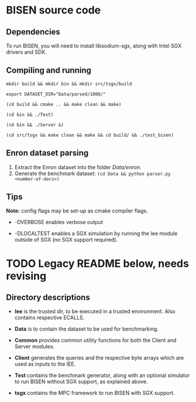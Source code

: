 # BISEN source code

## Dependencies
To run BISEN, you will need to install libsodium-sgx, along with Intel SGX drivers and SDK.

## Compiling and running
```
mkdir build && mkdir bin && mkdir src/tsgx/build

export DATASET_DIR="Data/parsed/1000/"

(cd build && cmake .. && make clean && make)

(cd bin && ./Test)

(cd bin && ./Server &)

(cd src/tsgx && make clean && make && cd build/ && ./test_bisen)
```


## Enron dataset parsing
1. Extract the Enron dataset into the folder _Data/enron_.
1. Generate the benchmark dataset: ```(cd Data && python parser.py <number-of-docs>)```


## Tips
**Note:** config flags may be set-up as cmake compiler flags.

* -DVERBOSE enables verbose output

* -DLOCALTEST enables a SGX simulation by running the Iee module outside of SGX (no SGX support required).


# TODO Legacy README below, needs revising
## Directory descriptions
* **Iee** is the trusted dir, to be executed in a trusted environment. Also contains respective ECALLS.

* **Data** is to contain the dataset to be used for benchmarking.

* **Common** provides common utility functions for both the Client and Server modules.

* **Client** generates the queries and the respective byte arrays which are used as inputs to the IEE.

* **Test** contains the benchmark generator, along with an optional
simulator to run BISEN without SGX support, as explained above.

* **tsgx** contains the MPC framework to run BISEN with SGX support.
